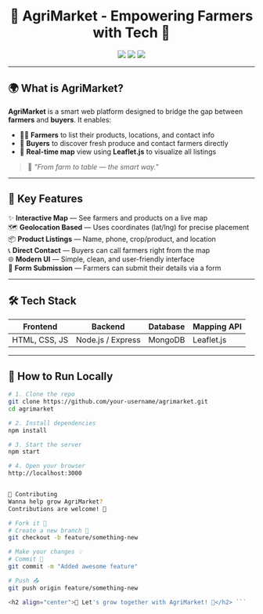<h1 align="center">🌾 AgriMarket - Empowering Farmers with Tech 🚜</h1>

<p align="center">
  <img src="https://img.shields.io/badge/Built%20With-❤️%20by%20Advay%20Anand-blueviolet" />
  <img src="https://img.shields.io/badge/Tech-Leaflet.js%20|%20Node.js%20|%20MongoDB-green" />
  <img src="https://img.shields.io/badge/Status-Active-brightgreen" />
</p>

---

## 🌍 What is AgriMarket?

**AgriMarket** is a smart web platform designed to bridge the gap between **farmers** and **buyers**. It enables:

- 🧑‍🌾 **Farmers** to list their products, locations, and contact info  
- 🛒 **Buyers** to discover fresh produce and contact farmers directly  
- 📍 **Real-time map** view using **Leaflet.js** to visualize all listings

> 🌱 *"From farm to table — the smart way."*

---

## 🎯 Key Features

✨ **Interactive Map** — See farmers and products on a live map  
🗺️ **Geolocation Based** — Uses coordinates (lat/lng) for precise placement  
📦 **Product Listings** — Name, phone, crop/product, and location  
📞 **Direct Contact** — Buyers can call farmers right from the map  
🌐 **Modern UI** — Simple, clean, and user-friendly interface  
📝 **Form Submission** — Farmers can submit their details via a form

---

## 🛠️ Tech Stack

| Frontend       | Backend         | Database     | Mapping API |
|----------------|------------------|--------------|-------------|
| HTML, CSS, JS  | Node.js / Express| MongoDB      | Leaflet.js  |

---

## 🧪 How to Run Locally

```bash
# 1. Clone the repo
git clone https://github.com/your-username/agrimarket.git
cd agrimarket

# 2. Install dependencies
npm install

# 3. Start the server
npm start

# 4. Open your browser
http://localhost:3000


🤝 Contributing
Wanna help grow AgriMarket?
Contributions are welcome! 🌟

# Fork it 🍴
# Create a new branch 🌿
git checkout -b feature/something-new

# Make your changes 💡
# Commit 🚀
git commit -m "Added awesome feature"

# Push 📤
git push origin feature/something-new

<h2 align="center">🌟 Let's grow together with AgriMarket! 🌱</h2> ```
